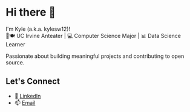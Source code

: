 # Hi there 👋  
I'm Kyle (a.k.a. kylesw12)!  
🐜🍽️ UC Irvine Anteater | 💻 Computer Science Major | 📊 Data Science Learner  

Passionate about building meaningful projects and contributing to open source.

## Let's Connect  
- 💼 [LinkedIn](https://www.linkedin.com/in/kyle-wong123) 
- 📫 [Email](wongkyle12@gmail.com)  


